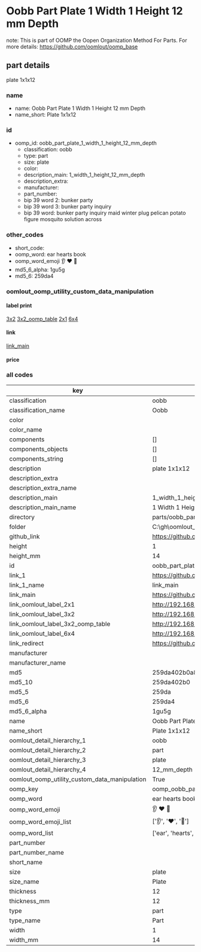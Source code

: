 # Oobb Part Plate 1 Width 1 Height 12 mm Depth  

note: This is part of OOMP the Oopen Organization Method For Parts. For more details: https://github.com/oomlout/oomp_base

##  part details
  



plate 1x1x12



### name
* name: Oobb Part Plate 1 Width 1 Height 12 mm Depth
* name_short: Plate 1x1x12 
### id
* oomp_id: oobb_part_plate_1_width_1_height_12_mm_depth
  * classification: oobb
  * type: part
  * size: plate
  * color: 
  * description_main: 1_width_1_height_12_mm_depth
  * description_extra: 
  * manufacturer: 
  * part_number: 
  * bip 39 word 2: bunker party
  * bip 39 word 3: bunker party inquiry
  * bip 39 word: bunker party inquiry maid winter plug pelican potato figure mosquito solution across

### other_codes
* short_code: 
* oomp_word: ear hearts book
* oomp_word_emoji :ear: :hearts: :book:
* md5_6_alpha: 1gu5g
* md5_6: 259da4






### oomlout_oomp_utility_custom_data_manipulation
#### label print
[3x2](http://192.168.1.245:1112/?label=oomp%201gu5g)
[3x2_oomp_table](http://192.168.1.108:1112/?label=oomp%201gu5g)
[2x1](http://192.168.1.242:1112/?label=oomp%201gu5g)
[6x4](http://192.168.1.55:1112/?label=oomp%201gu5g)    

#### link

[link_main](https://github.com/oomlout/oomlout_oobb_version_4_generated_parts/tree/main/navigation_oomp/oobb/part/plate/1_width_1_height_12_mm_depth/part)                              

#### price







### all codes 
| key | value |  
| --- | --- |  
| classification | oobb |  
| classification_name | Oobb |  
| color |  |  
| color_name |  |  
| components | [] |  
| components_objects | [] |  
| components_string | [] |  
| description | plate 1x1x12 |  
| description_extra |  |  
| description_extra_name |  |  
| description_main | 1_width_1_height_12_mm_depth |  
| description_main_name | 1 Width 1 Height 12 mm Depth |  
| directory | parts/oobb_part_plate_1_width_1_height_12_mm_depth |  
| folder | C:\gh\oomlout_oobb_version_4_generated_parts\parts\oobb_part_plate_1_width_1_height_12_mm_depth |  
| github_link | https://github.com/oomlout/oomlout_oomp_part_src/tree/main/parts/oobb_part_plate_1_width_1_height_12_mm_depth |  
| height | 1 |  
| height_mm | 14 |  
| id | oobb_part_plate_1_width_1_height_12_mm_depth |  
| link_1 | https://github.com/oomlout/oomlout_oobb_version_4_generated_parts/tree/main/navigation_oomp/oobb/part/plate/1_width_1_height_12_mm_depth/part |  
| link_1_name | link_main |  
| link_main | https://github.com/oomlout/oomlout_oobb_version_4_generated_parts/tree/main/navigation_oomp/oobb/part/plate/1_width_1_height_12_mm_depth/part |  
| link_oomlout_label_2x1 | http://192.168.1.242:1112/?label=oomp%201gu5g |  
| link_oomlout_label_3x2 | http://192.168.1.245:1112/?label=oomp%201gu5g |  
| link_oomlout_label_3x2_oomp_table | http://192.168.1.108:1112/?label=oomp%201gu5g |  
| link_oomlout_label_6x4 | http://192.168.1.55:1112/?label=oomp%201gu5g |  
| link_redirect | https://github.com/oomlout/oomlout_oobb_version_4_generated_parts/tree/main/parts/_plate_01_01_12 |  
| manufacturer |  |  
| manufacturer_name |  |  
| md5 | 259da402b0a8d44a9b7e0860e9a820f3 |  
| md5_10 | 259da402b0 |  
| md5_5 | 259da |  
| md5_6 | 259da4 |  
| md5_6_alpha | 1gu5g |  
| name | Oobb Part Plate 1 Width 1 Height 12 mm Depth |  
| name_short | Plate 1x1x12  |  
| oomlout_detail_hierarchy_1 | oobb |  
| oomlout_detail_hierarchy_2 | part |  
| oomlout_detail_hierarchy_3 | plate |  
| oomlout_detail_hierarchy_4 | 12_mm_depth |  
| oomlout_oomp_utility_custom_data_manipulation | True |  
| oomp_key | oomp_oobb_part_plate_1_width_1_height_12_mm_depth |  
| oomp_word | ear hearts book |  
| oomp_word_emoji | :ear: :hearts: :book: |  
| oomp_word_emoji_list | [':ear:', ':hearts:', ':book:'] |  
| oomp_word_list | ['ear', 'hearts', 'book'] |  
| part_number |  |  
| part_number_name |  |  
| short_name |  |  
| size | plate |  
| size_name | Plate |  
| thickness | 12 |  
| thickness_mm | 12 |  
| type | part |  
| type_name | Part |  
| width | 1 |  
| width_mm | 14 |  
